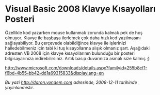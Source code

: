 # Visual Basic 2008 Klavye Kısayolları Posteri 

Özellikle kod yazarken mouse kullanmak zorunda kalmak pek de hoş
olmuyor. Klavye ile başbaşa ilerlemek çok daha hızlı kod yazılmasını
sağlayabiliyor. Bu çerçevede olabildiğince klavye ile işlerinizi
halledebilmeniz için tabi ki tuş kısayollarına alışık olmanız şart.
Aşağıdaki adresten VB 2008 için klavye kısayollarının bulunduğu bir
posteri bilgisayarınıza indirebilirsiniz. Artık basıp duvarınıza asmak
size kalmış ;)

<http://www.microsoft.com/downloads/details.aspx?familyid=255b8cf1-f6bd-4b55-bb42-dd1a69315833&displaylang=en>


*Bu yazi http://daron.yondem.com adresinde, 2008-12-11 tarihinde yayinlanmistir.*
